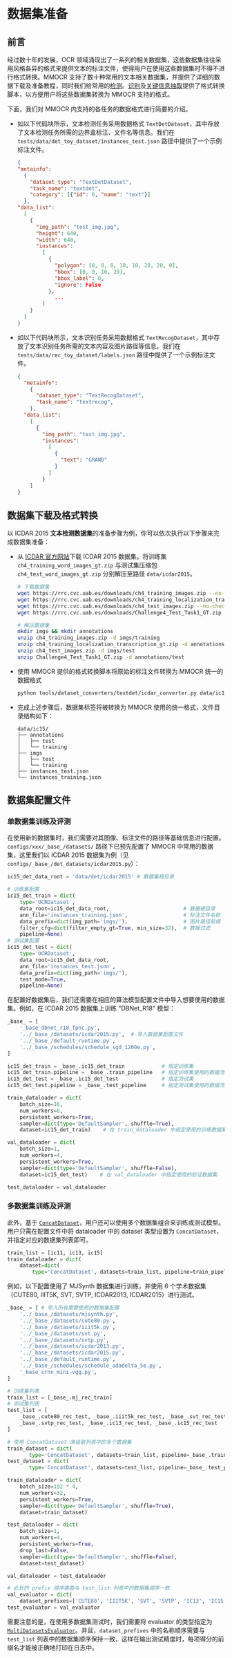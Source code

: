 # 数据集准备

## 前言

经过数十年的发展，OCR 领域涌现出了一系列的相关数据集，这些数据集往往采用风格各异的格式来提供文本的标注文件，使得用户在使用这些数据集时不得不进行格式转换。MMOCR 支持了数十种常用的文本相关数据集，并提供了详细的数据下载及准备教程，同时我们给常用的[检测](./data_prepare/det.md)。[识别](./data_prepare/recog.md)及[关键信息抽取](./data_prepare/kie.md)提供了格式转换脚本，以方便用户将这些数据集转换为 MMOCR 支持的格式。

下面，我们对 MMOCR 内支持的各任务的数据格式进行简要的介绍。

- 如以下代码块所示，文本检测任务采用数据格式 `TextDetDataset`，其中存放了文本检测任务所需的边界盒标注、文件名等信息。我们在 `tests/data/det_toy_dataset/instances_test.json` 路径中提供了一个示例标注文件。

  ```json
  {
  "metainfo":
    {
      "dataset_type": "TextDetDataset",
      "task_name": "textdet",
      "category": [{"id": 0, "name": "text"}]
    },
  "data_list":
    [
      {
        "img_path": "test_img.jpg",
        "height": 640,
        "width": 640,
        "instances":
          [
            {
              "polygon": [0, 0, 0, 10, 10, 20, 20, 0],
              "bbox": [0, 0, 10, 20],
              "bbox_label": 0,
              "ignore": False
            }，
              ...
          ]
      }
    ]
  }
  ```

- 如以下代码块所示，文本识别任务采用数据格式 `TextRecogDataset`，其中存放了文本识别任务所需的文本内容及图片路径等信息。我们在 `tests/data/rec_toy_dataset/labels.json` 路径中提供了一个示例标注文件。

  ```json
  {
    "metainfo":
      {
        "dataset_type": "TextRecogDataset",
        "task_name": "textrecog",
      },
    "data_list":
      [
        {
          "img_path": "test_img.jpg",
          "instances":
            [
              {
                "text": "GRAND"
              }
            ]
          }
      ]
  }
  ```

## 数据集下载及格式转换

以 ICDAR 2015 **文本检测数据集**的准备步骤为例，你可以依次执行以下步骤来完成数据集准备：

- 从 [ICDAR 官方网站](https://rrc.cvc.uab.es/?ch=4&com=downloads)下载 ICDAR 2015 数据集。将训练集`ch4_training_word_images_gt.zip` 与测试集压缩包`ch4_test_word_images_gt.zip` 分别解压至路径 `data/icdar2015`。

  ```bash
  # 下载数据集
  wget https://rrc.cvc.uab.es/downloads/ch4_training_images.zip --no-check-certificate
  wget https://rrc.cvc.uab.es/downloads/ch4_training_localization_transcription_gt.zip --no-check-certificate
  wget https://rrc.cvc.uab.es/downloads/ch4_test_images.zip --no-check-certificate
  wget https://rrc.cvc.uab.es/downloads/Challenge4_Test_Task1_GT.zip --no-check-certificate

  # 解压数据集
  mkdir imgs && mkdir annotations
  unzip ch4_training_images.zip -d imgs/training
  unzip ch4_training_localization_transcription_gt.zip -d annotations/training
  unzip ch4_test_images.zip -d imgs/test
  unzip Challenge4_Test_Task1_GT.zip -d annotations/test
  ```

- 使用 MMOCR 提供的格式转换脚本将原始的标注文件转换为 MMOCR 统一的数据格式

  ```bash
  python tools/dataset_converters/textdet/icdar_converter.py data/ic15/ -o data/icdar15/ --split-list training test -d icdar2015
  ```

- 完成上述步骤后，数据集标签将被转换为 MMOCR 使用的统一格式，文件目录结构如下：

  ```text
  data/ic15/
  ├── annotations
  │   ├── test
  │   └── training
  ├── imgs
  │   ├── test
  │   └── training
  ├── instances_test.json
  └── instances_training.json
  ```

## 数据集配置文件

### 单数据集训练及评测

在使用新的数据集时，我们需要对其图像、标注文件的路径等基础信息进行配置。`configs/xxx/_base_/datasets/` 路径下已预先配置了 MMOCR 中常用的数据集，这里我们以 ICDAR 2015 数据集为例（见 `configs/_base_/det_datasets/icdar2015.py`）：

```Python
ic15_det_data_root = 'data/det/icdar2015' # 数据集根目录

# 训练集配置
ic15_det_train = dict(
    type='OCRDataset',
    data_root=ic15_det_data_root,                        # 数据根目录
    ann_file='instances_training.json',                  # 标注文件名称
    data_prefix=dict(img_path='imgs/'),                  # 图片路径前缀
    filter_cfg=dict(filter_empty_gt=True, min_size=32),  # 数据过滤
    pipeline=None)
# 测试集配置
ic15_det_test = dict(
    type='OCRDataset',
    data_root=ic15_det_data_root,
    ann_file='instances_test.json',
    data_prefix=dict(img_path='imgs/'),
    test_mode=True,
    pipeline=None)
```

在配置好数据集后，我们还需要在相应的算法模型配置文件中导入想要使用的数据集。例如，在 ICDAR 2015 数据集上训练 "DBNet_R18" 模型：

```Python
_base_ = [
    '_base_dbnet_r18_fpnc.py',
    '../_base_/datasets/icdar2015.py',  # 导入数据集配置文件
    '../_base_/default_runtime.py',
    '../_base_/schedules/schedule_sgd_1200e.py',
]

ic15_det_train = _base_.ic15_det_train            # 指定训练集
ic15_det_train.pipeline = _base_.train_pipeline   # 指定训练集使用的数据流水线
ic15_det_test = _base_.ic15_det_test              # 指定测试集
ic15_det_test.pipeline = _base_.test_pipeline     # 指定测试集使用的数据流水线

train_dataloader = dict(
    batch_size=16,
    num_workers=8,
    persistent_workers=True,
    sampler=dict(type='DefaultSampler', shuffle=True),
    dataset=ic15_det_train)    # 在 train_dataloader 中指定使用的训练数据集

val_dataloader = dict(
    batch_size=1,
    num_workers=4,
    persistent_workers=True,
    sampler=dict(type='DefaultSampler', shuffle=False),
    dataset=ic15_det_test)    # 在 val_dataloader 中指定使用的验证数据集

test_dataloader = val_dataloader
```

### 多数据集训练及评测

此外，基于 [`ConcatDataset`](mmocr.datasets.ConcatDataset)，用户还可以使用多个数据集组合来训练或测试模型。用户只需在配置文件中将 dataloader 中的 dataset 类型设置为 `ConcatDataset`，并指定对应的数据集列表即可。

```Python
train_list = [ic11, ic13, ic15]
train_dataloader = dict(
    dataset=dict(
        type='ConcatDataset', datasets=train_list, pipeline=train_pipeline))
```

例如，以下配置使用了 MJSynth 数据集进行训练，并使用 6 个学术数据集（CUTE80, IIIT5K, SVT, SVTP, ICDAR2013, ICDAR2015）进行测试。

```Python
_base_ = [ # 导入所有需要使用的数据集配置
    '../_base_/datasets/mjsynth.py',
    '../_base_/datasets/cute80.py',
    '../_base_/datasets/iiit5k.py',
    '../_base_/datasets/svt.py',
    '../_base_/datasets/svtp.py',
    '../_base_/datasets/icdar2013.py',
    '../_base_/datasets/icdar2015.py',
    '../_base_/default_runtime.py',
    '../_base_/schedules/schedule_adadelta_5e.py',
    '_base_crnn_mini-vgg.py',
]

# 训练集列表
train_list = [_base_.mj_rec_train]
# 测试集列表
test_list = [
    _base_.cute80_rec_test, _base_.iiit5k_rec_test, _base_.svt_rec_test,
    _base_.svtp_rec_test, _base_.ic13_rec_test, _base_.ic15_rec_test
]

# 使用 ConcatDataset 来级联列表中的多个数据集
train_dataset = dict(
       type='ConcatDataset', datasets=train_list, pipeline=_base_.train_pipeline)
test_dataset = dict(
       type='ConcatDataset', datasets=test_list, pipeline=_base_.test_pipeline)

train_dataloader = dict(
    batch_size=192 * 4,
    num_workers=32,
    persistent_workers=True,
    sampler=dict(type='DefaultSampler', shuffle=True),
    dataset=train_dataset)

test_dataloader = dict(
    batch_size=1,
    num_workers=4,
    persistent_workers=True,
    drop_last=False,
    sampler=dict(type='DefaultSampler', shuffle=False),
    dataset=test_dataset)

val_dataloader = test_dataloader

# 此处的 prefix 顺序需要与 test_list 列表中的数据集顺序一致
val_evaluator = dict(
    dataset_prefixes=['CUTE80', 'IIIT5K', 'SVT', 'SVTP', 'IC13', 'IC15'])
test_evaluator = val_evaluator
```

需要注意的是，在使用多数据集测试时，我们需要将 evaluator 的类型指定为 [`MultiDatasetsEvaluator`](mmocr.evaluation.MultiDatasetsEvaluator)。并且，`dataset_prefixes` 中的名称顺序需要与 `test_list` 列表中的数据集顺序保持一致，这样在输出测试精度时，每项得分的前缀名才能被正确地打印在日志中。
